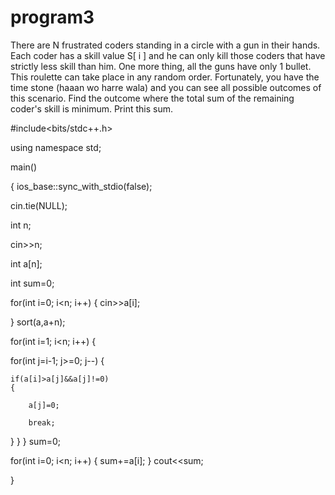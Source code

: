 # program3
There are N frustrated coders standing in a circle with a gun in their hands. Each coder
has a skill value S[ i ] and he can only kill those coders that have strictly less skill than
him. One more thing, all the guns have only 1 bullet. This roulette can take place in
any random order. Fortunately, you have the time stone (haaan wo harre wala) and
you can see all possible outcomes of this scenario. Find the outcome where the total
sum of the remaining coder's skill is minimum. Print this sum.


#include<bits/stdc++.h>

using namespace std;

main()

{
ios_base::sync_with_stdio(false);

cin.tie(NULL);

int n;

cin>>n;

int a[n];

int sum=0;

for(int i=0; i<n; i++)
{
	cin>>a[i];
	
}
sort(a,a+n);

for(int i=1; i<n; i++)
{
  
  for(int j=i-1; j>=0; j--)
  {
  	
	if(a[i]>a[j]&&a[j]!=0)
	{

		a[j]=0;
		
		break;
}
}
}
sum=0;

for(int i=0; i<n; i++)
{
	sum+=a[i];
}
cout<<sum;

}
